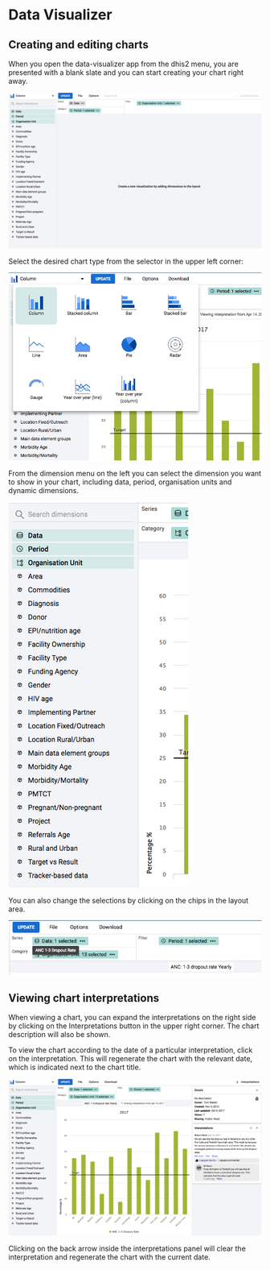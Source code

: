 # Data Visualizer

<!--DHIS2-SECTION-ID:data_visualizer-->

## Creating and editing charts

When you open the data-visualizer app from the dhis2 menu, you are presented with a blank slate and you can start creating your chart right away.

![](resources/images/data-visualizer/data-visualizer-new.png)

Select the desired chart type from the selector in the upper left corner:

![](resources/images/data-visualizer/data-visualizer-chart-type.png)

From the dimension menu on the left you can select the dimension you want
to show in your chart, including data, period, organisation units and
dynamic dimensions.

![](resources/images/data-visualizer/data-visualizer-dimensions.png)

You can also change the selections by clicking on the
chips in the layout area.

![](resources/images/data-visualizer/data-visualizer-layout-area.png)

## Viewing chart interpretations

When viewing a chart, you can expand the interpretations on the right
side by clicking on the Interpretations button in the upper right corner.
The chart description will also be shown.

To view the chart according to the date of a particular interpretation,
click on the interpretation. This will regenerate the chart with the
relevant date, which is indicated next to the chart title.

![](resources/images/data-visualizer/data-visualizer-view-interpretation.png)

Clicking on the back arrow inside the interpretations panel will clear the
interpretation and regenerate the chart with the current date.
